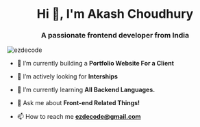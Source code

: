 <h1 align="center">Hi 👋, I'm Akash Choudhury</h1>
<h3 align="center">A passionate frontend developer from India</h3>

<p align="left"> <img src="https://komarev.com/ghpvc/?username=ezdecode&label=Profile%20views&color=0e75b6&style=flat" alt="ezdecode" /> </p>

- 🔭 I’m currently building a **Portfolio Website For a Client**

- 🔭 I’m actively looking for **Interships**

- 🌱 I’m currently learning **All Backend Languages.**

- 💬 Ask me about **Front-end Related Things!**

- 📫 How to reach me **ezdecode@gmail.com**
